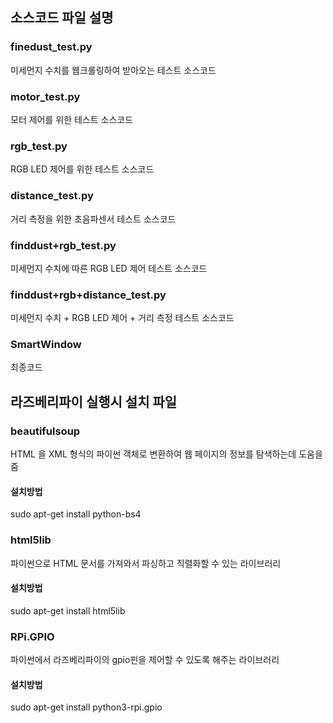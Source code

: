 ## 소스코드 파일 설명 <br>
### finedust_test.py <br>
미세먼지 수치를 웹크롤링하여 받아오는 테스트 소스코드 <br>
### motor_test.py <br>
모터 제어를 위한 테스트 소스코드 <br>
### rgb_test.py <br>
RGB LED 제어를 위한 테스트 소스코드 <br>
### distance_test.py <br>
거리 측정을 위한 초음파센서 테스트 소스코드 <br>
### finddust+rgb_test.py <br>
미세먼지 수치에 따른 RGB LED 제어 테스트 소스코드 <br>
### finddust+rgb+distance_test.py <br>
미세먼지 수치 + RGB LED 제어 + 거리 측정 테스트 소스코드 <br>
### SmartWindow <br>
최종코드 <br>
## 라즈베리파이 실행시 설치 파일 <br>
### beautifulsoup <br>
HTML 을 XML 형식의 파이썬 객체로 변환하여 웹 페이지의 정보를 탐색하는데 도움을 줌 <br>
#### 설치방법 <br>
sudo apt-get install python-bs4 <br>
### html5lib <br>
파이썬으로 HTML 문서를 가져와서 파싱하고 직렬화할 수 있는 라이브러리 <br>
#### 설치방법 <br>
sudo apt-get install html5lib
### RPi.GPIO
파이썬에서 라즈베리파이의 gpio핀을 제어할 수 있도록 해주는 라이브러리 <br>
#### 설치방법 <br>
sudo apt-get install python3-rpi.gpio <br>